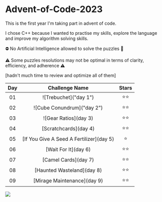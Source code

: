 # Advent-of-Code-2023
This is the first year I'm taking part in advent of code. 

I chose C++ because I wanted to practise my skills, explore the language and improve my algorithm solving skills.

⛔️ No Artificial Intelligence allowed to solve the puzzles 🙂

⚠️ Some puzzles resolutions may not be optimal in terms of clarity, efficiency, and adherence ⚠️

[hadn't much time to review and optimize all of them]

 Day | Challenge Name | Stars |
 :-:| :-: | :-: |
 01 | ![Trebuchet]("day 1") | ⭐️⭐️ |
 02 | ![Cube Conundrum]("day 2") | ⭐️⭐️ |
 03 | ![Gear Ratios](day 3) | ⭐️⭐️ |
 04 | [Scratchcards](day 4) | ⭐️⭐️ |
 05 | [If You Give A Seed A Fertilizer](day 5) | ⭐️ |
 06 | [Wait For It](day 6) | ⭐️⭐️ |
 07 | [Camel Cards](day 7) | ⭐️⭐️ |
 08 | [Haunted Wasteland](day 8) | ⭐️⭐️ |
 09 | [Mirage Maintenance](day 9) | ⭐️⭐️ |

<p align="left">
  <a href="https://skillicons.dev">
    <img src="https://skillicons.dev/icons?i=cpp" />
  </a>
</p>
